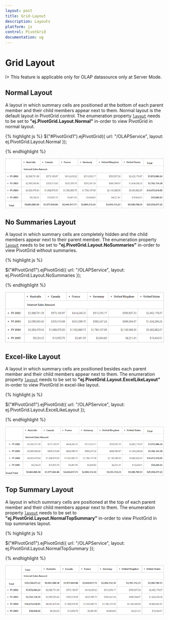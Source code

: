 ```yaml
---
layout: post
title: Grid-Layout
description: Layouts
platform: js
control: PivotGrid
documentation: ug
---
```


# Grid Layout

I> This feature is applicable only for OLAP datasource only at Server Mode.

## Normal Layout

A layout in which summary cells are positioned at the bottom of each parent member and their child members appear next to them. Normal layout is the default layout in PivotGrid control. The enumeration property [`layout`](/api/js/ejpivotgrid#members:layout) needs to be set to **"ej.PivotGrid.Layout.Normal"** in-order to view PivotGrid in normal layout. 

{% highlight js %}
	$("#PivotGrid1").ejPivotGrid({
      url: "/OLAPService",
     layout: ej.PivotGrid.Layout.Normal
}); 

{% endhighlight %}

![](Grid-Layout_images/layout-normal.png)

## No Summaries Layout
A layout in which summary cells are completely hidden and the child members appear next to their parent member.  The enumeration property [`layout`](/api/js/ejpivotgrid#members:layout) needs to be set to **"ej.PivotGrid.Layout.NoSummaries"** in-order to view PivotGrid without summaries.

{% highlight js %}

$("#PivotGrid1").ejPivotGrid({
      url: "/OLAPService",
     layout: ej.PivotGrid.Layout.NoSummaries
});

{% endhighlight %}
 
![](Grid-Layout_images/layout-nosummary.png)

## Excel-like Layout
A layout in which summary cells are positioned besides each parent member and their child members appear next to them. The enumeration property [`layout`](/api/js/ejpivotgrid#members:layout) needs to be set to **"ej.PivotGrid.Layout.ExcelLikeLayout"** in-order to view PivotGrid in excel-like layout.

{% highlight js %}

$("#PivotGrid1").ejPivotGrid({
    url: "/OLAPService",
    layout: ej.PivotGrid.Layout.ExcelLikeLayout
});

{% endhighlight %}

![](Grid-Layout_images/layout-excel.png)

## Top Summary Layout
A layout in which summary cells are positioned at the top of each parent member and their child members appear next to them. The enumeration property [`layout`](/api/js/ejpivotgrid#members:layout) needs to be set to **"ej.PivotGrid.Layout.NormalTopSummary"** in-order to view PivotGrid in top summaries layout.

{% highlight js %}

$("#PivotGrid1").ejPivotGrid({
     url: "/OLAPService",
     layout: ej.PivotGrid.Layout.NormalTopSummary
});

{% endhighlight %}

![](Grid-Layout_images/layout-top.png)

